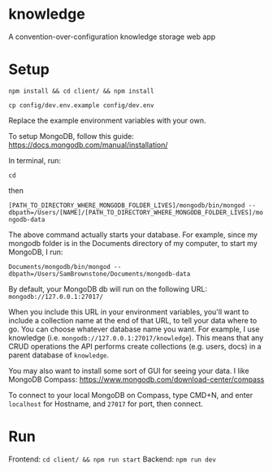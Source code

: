# knowledge
A convention-over-configuration knowledge storage web app

# Setup
`npm install && cd client/ && npm install `

`cp config/dev.env.example config/dev.env`

Replace the example environment variables with your own.

To setup MongoDB, follow this guide: https://docs.mongodb.com/manual/installation/

In terminal, run: 

`cd`

then 

`[PATH_TO_DIRECTORY_WHERE_MONGODB_FOLDER_LIVES]/mongodb/bin/mongod --dbpath=/Users/[NAME]/[PATH_TO_DIRECTORY_WHERE_MONGODB_FOLDER_LIVES]/mongodb-data`

The above command actually starts your database. For example, since my mongodb folder is in the Documents directory of my computer, to start my MongoDB, I run: 

`Documents/mongodb/bin/mongod --dbpath=/Users/SamBrownstone/Documents/mongodb-data`

By default, your MongoDB db will run on the following URL: 
`mongodb://127.0.0.1:27017/`

When you include this URL in your environment variables, you'll want to include a collection name at the end of that URL, to tell your data where to go. You can choose whatever database name you want. For example, I use knowledge (i.e. `mongodb://127.0.0.1:27017/knowledge`). This means that any CRUD operations the API performs create collections (e.g. users, docs) in a parent database of `knowledge`.

You may also want to install some sort of GUI for seeing your data. I like MongoDB Compass: https://www.mongodb.com/download-center/compass

To connect to your local MongoDB on Compass, type CMD+N, and enter `localhost` for Hostname, and `27017` for port, then connect.

# Run
Frontend: `cd client/ && npm run start`
Backend: `npm run dev`